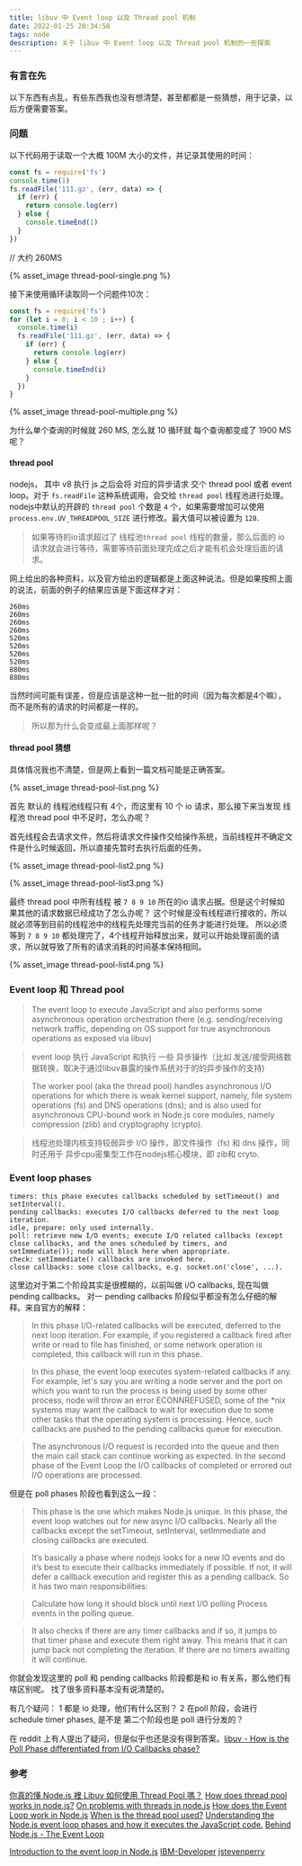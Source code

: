 ```yaml
---
title: libuv 中 Event loop 以及 Thread pool 机制
date: 2022-01-25 20:34:58
tags: node
description: 关于 libuv 中 Event loop 以及 Thread pool 机制的一些探索
---
```


### 有言在先
以下东西有点乱，有些东西我也没有想清楚，甚至都都是一些猜想，用于记录，以后方便需要答案。
### 问题

以下代码用于读取一个大概 100M 大小的文件，并记录其使用的时间：
``` javascript
const fs = require('fs')
console.time(1)
fs.readFile('111.gz', (err, data) => {
  if (err) {
    return console.log(err)
  } else {
    console.timeEnd(1)
  }
})
```
// 大约 260MS

{% asset_image thread-pool-single.png %}


接下来使用循环读取同一个问题件10次：
``` javascript
const fs = require('fs')
for (let i = 0; i < 10 ; i++) {
  console.time(i)
  fs.readFile('111.gz', (err, data) => {
    if (err) {
      return console.log(err)
    } else {
      console.timeEnd(i)
    }
  })
}
```
{% asset_image thread-pool-multiple.png %}

为什么单个查询的时候就 260 MS, 怎么就 10 循环就 每个查询都变成了 1900 MS 呢？

#### thread pool
nodejs， 其中 v8 执行 js 之后会将 对应的异步请求 交个 thread pool 或者 event loop。对于 `fs.readFile` 这种系统调用，会交给 `thread pool` 线程池进行处理。
nodejs中默认的开辟的 `thread pool` 个数是 `4` 个，如果需要增加可以使用  `process.env.UV_THREADPOOL_SIZE` 进行修改。最大值可以被设置为 `128`.

>  如果等待的io请求超过了 线程池`thread pool` 线程的数量，那么后面的 io 请求就会进行等待，需要等待前面处理完成之后才能有机会处理后面的请求。

网上给出的各种资料，以及官方给出的逻辑都是上面这种说法。但是如果按照上面的说法，前面的例子的结果应该是下面这样才对：
```
260ms
260ms
260ms
260ms
520ms
520ms
520ms
520ms
880ms
880ms
```
当然时间可能有误差，但是应该是这种一批一批的时间（因为每次都是4个嘛），而不是所有的请求的时间都是一样的。

> 所以那为什么会变成最上面那样呢？
#### thread pool 猜想
具体情况我也不清楚，但是网上看到一篇文档可能是正确答案。

{% asset_image thread-pool-list.png %}

首先 默认的 线程池线程只有 4个，而这里有 10 个 io 请求，那么接下来当发现 线程池 thread pool 中不足时，怎么办呢？

首先线程会去请求文件，然后将请求文件操作交给操作系统，当前线程并不确定文件是什么时候返回，所以直接先暂时去执行后面的任务。

{% asset_image thread-pool-list2.png %}

{% asset_image thread-pool-list3.png %}

最终 thread pool 中所有线程 被 `7 8 9 10` 所在的io 请求占据。但是这个时候如果其他的请求数据已经成功了怎么办呢？ 
这个时候是没有线程进行接收的，所以就必须等到目前的线程池中的线程先处理完当前的任务才能进行处理。
所以必须等到 `7 8 9 10` 都处理完了，4个线程开始释放出来，就可以开始处理前面的请求，所以就导致了所有的请求消耗的时间基本保持相同。

{% asset_image thread-pool-list4.png %}

### Event loop 和 Thread pool

> The event loop to execute JavaScript and also performs some asynchronous operation orchestration there (e.g. sending/receiving network traffic, depending on OS support for true asynchronous operations as exposed via libuv)

> event loop 执行 JavaScript 和执行 一些 异步操作（比如 发送/接受网络数据转换，取决于通过libuv暴露的操作系统对于的的异步操作的支持)

> The worker pool (aka the thread pool) handles asynchronous I/O operations for which there is weak kernel support, namely, file system operations (fs) and DNS operations (dns); and is also used for asynchronous CPU-bound work in Node.js core modules, namely compression (zlib) and cryptography (crypto).

> 线程池处理内核支持较弱异步 I/O 操作，即文件操作（fs) 和  dns 操作，同时还用于 异步cpu密集型工作在nodejs核心模块，即 zib和 cryto.


### Event loop phases
```
timers: this phase executes callbacks scheduled by setTimeout() and setInterval().
pending callbacks: executes I/O callbacks deferred to the next loop iteration.
idle, prepare: only used internally.
poll: retrieve new I/O events; execute I/O related callbacks (except close callbacks, and the ones scheduled by timers, and setImmediate()); node will block here when appropriate.
check: setImmediate() callbacks are invoked here.
close callbacks: some close callbacks, e.g. socket.on('close', ...).
```
这里边对于第二个阶段其实是很模糊的，以前叫做 i/O callbacks, 现在叫做  pending callbacks。
对一 pending callbacks 阶段似乎都没有怎么仔细的解释。来自官方的解释：
> In this phase I/O-related callbacks will be executed, deferred to the next loop iteration. For example, if you registered a callback fired after write or read to file has finished, or some network operation is completed, this callback will run in this phase.

> In this phase, the event loop executes system-related callbacks if any. For example, let's say you are writing a node server and the port on which you want to run the process is being used by some other process, node will throw an error ECONNREFUSED, some of the *nix systems may want the callback to wait for execution due to some other tasks that the operating system is processing. Hence, such callbacks are pushed to the pending callbacks queue for execution.

> The asynchronous I/O request is recorded into the queue and then the main call stack can continue working as expected. In the second phase of the Event Loop the I/O callbacks of completed or errored out I/O operations are processed.

但是在 poll phases 阶段也看到这么一段：
> This phase is the one which makes Node.js unique. In this phase, the event loop watches out for new async I/O callbacks. Nearly all the callbacks except the setTimeout, setInterval, setImmediate and closing callbacks are executed.

> It’s basically a phase where nodejs looks for a new IO events and do it’s best to execute their callbacks immediately if possible. If not, it will defer a callback execution and register this as a pending callback. So it has two main responsibilities:

> Calculate how long it should block until next I/O polling
> Process events in the polling queue.

> It also checks if there are any timer callbacks and if so, it jumps to that timer phase and execute them right away. This means that it can jump back not completing the iteration. If there are no timers awaiting it will continue.


你就会发现这里的 poll 和 pending callbacks 阶段都是和 io 有关系，那么他们有啥区别呢。
找了很多资料基本没有说清楚的。

有几个疑问：
1 都是 io 处理，他们有什么区别？
2 在poll 阶段，会进行 schedule timer phases, 是不是 第二个阶段也是 poll 进行分发的？

在 reddit 上有人提出了疑问，但是似乎也还是没有得到答案。[libuv - How is the Poll Phase differentiated from I/O Callbacks phase?](https://www.reddit.com/r/node/comments/75m6cx/libuv_how_is_the_poll_phase_differentiated_from/?st=ja484wrx&sh=4c279c13)

### 参考
[你真的懂 Node.js 裡 Libuv 如何使用 Thread Pool 嗎？](https://briancodeitup.blog/2021/10/18/%E4%BD%A0%E7%9C%9F%E6%87%82-Node-js-%E8%A3%A1-Libuv-%E5%A6%82%E4%BD%95%E4%BD%BF%E7%94%A8-Thread-Pool%E5%97%8E%EF%BC%9F/)
[How does thread pool works in node.js?](https://medium.com/@joydipand/how-does-thread-pool-work-in-node-js-c48f3b3662a9)
[On problems with threads in node.js](https://kariera.future-processing.pl/blog/on-problems-with-threads-in-node-js/)
[How does the Event Loop work in Node.js](https://www.mariokandut.com/how-does-the-event-loop-work-in-node-javascript/)
[When is the thread pool used?](https://stackoverflow.com/questions/22644328/when-is-the-thread-pool-used)
[Understanding the Node.js event loop phases and how it executes the JavaScript code.](https://dev.to/lunaticmonk/understanding-the-node-js-event-loop-phases-and-how-it-executes-the-javascript-code-1j9)
[Behind Node.js - The Event Loop](https://nexocode.com/blog/posts/behind-nodejs-event-loop/)

[Introduction to the event loop in Node.js](https://developer.ibm.com/tutorials/learn-nodejs-the-event-loop/)
[IBM-Developer](https://github.com/jstevenperry/IBM-Developer/tree/master/Node.js/Course)
[jstevenperry](https://jstevenperry.wordpress.com/)